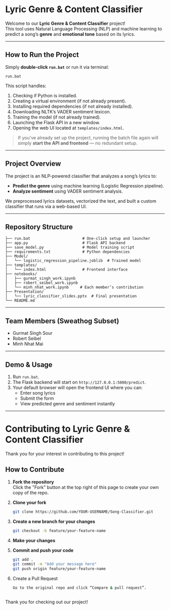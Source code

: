 # Lyric Genre & Content Classifier

Welcome to our **Lyric Genre & Content Classifier** project!  
This tool uses Natural Language Processing (NLP) and machine learning to predict a song’s **genre** and **emotional tone** based on its lyrics.

---

## How to Run the Project

Simply **double-click `run.bat`** or run it via terminal:

```
run.bat
```

This script handles:
1. Checking if Python is installed.
2. Creating a virtual environment (if not already present).
3. Installing required dependencies (if not already installed).
4. Downloading NLTK’s VADER sentiment lexicon.
5. Training the model (if not already trained).
6. Launching the Flask API in a new window.
7. Opening the web UI located at `templates/index.html`.

> If you've already set up the project, running the batch file again will simply **start the API and frontend** — no redundant setup.

---

## Project Overview

The project is an NLP-powered classifier that analyzes a song’s lyrics to:
- **Predict the genre** using machine learning (Logistic Regression pipeline).
- **Analyze sentiment** using VADER sentiment analysis.

We preprocessed lyrics datasets, vectorized the text, and built a custom classifier that runs via a web-based UI.

---

## Repository Structure

```
├── run.bat                       # One-click setup and launcher
├── app.py                        # Flask API backend
├── save_model.py                 # Model training script
├── requirements.txt              # Python dependencies
├── Model/
│   └── logistic_regression_pipeline.joblib  # Trained model
├── templates/
│   └── index.html                # Frontend interface
├── notebooks/
│   ├── gurmat_singh_work.ipynb
│   ├── robert_seibel_work.ipynb
│   └── minh_nhat_work.ipynb     # Each member’s contribution
├── Presentation/
│   └── lyric_classifier_slides.pptx  # Final presentation
└── README.md
```

---

## Team Members (Sweathog Subset)

- Gurmat Singh Sour
- Robert Seibel
- Minh Nhat Mai

---

## Demo & Usage

1. Run `run.bat`.
2. The Flask backend will start on `http://127.0.0.1:5000/predict`.
3. Your default browser will open the frontend UI where you can:
   - Enter song lyrics
   - Submit the form
   - View predicted genre and sentiment instantly

---

# Contributing to Lyric Genre & Content Classifier

Thank you for your interest in contributing to this project!

## How to Contribute

1. **Fork the repository**  
   Click the "Fork" button at the top right of this page to create your own copy of the repo.

2. **Clone your fork**  
   ```bash
   git clone https://github.com/YOUR-USERNAME/Song-Classifier.git

3. **Create a new branch for your changes**
    ```bash
    git checkout -b feature/your-feature-name

4. **Make your changes**

5. **Commit and push your code**
    ```bash
    git add .
    git commit -m "Add your message here"
    git push origin feature/your-feature-name

6. Create a Pull Request
    ```bash
    Go to the original repo and click “Compare & pull request”.



Thank you for checking out our project!